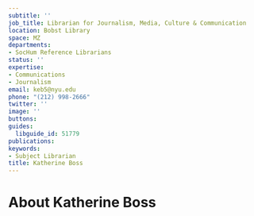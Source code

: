 ```yaml
---
subtitle: ''
job_title: Librarian for Journalism, Media, Culture & Communication
location: Bobst Library
space: MZ
departments:
- SocHum Reference Librarians
status: ''
expertise:
- Communications
- Journalism
email: keb5@nyu.edu
phone: "(212) 998-2666"
twitter: ''
image: ''
buttons: 
guides:
  libguide_id: 51779
publications: 
keywords:
- Subject Librarian
title: Katherine Boss
---
```


# About Katherine Boss
